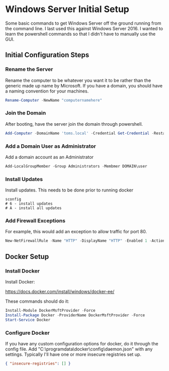 # Windows Server Initial Setup

Some basic commands to get Windows Server off the ground running from the command line.  I last used this against Windows Server 2016.  I wanted to learn the powershell commands so that I didn't have to manually use the GUI.

## Initial Configuration Steps

### Rename the Server
Rename the computer to be whatever you want it to be rather than the generic made up name by Microsoft.  If you have a domain, you should have a naming convention for your machines.

```powershell
Rename-Computer -NewName "computernamehere"
```


### Join the Domain
After booting, have the server join the domain through powershell.

```powershell
Add-Computer -DomainName 'toms.local' -Credential Get-Credential -Restart
```


### Add a Domain User as Administrator
Add a domain account as an Administrator
```powershell
Add-LocalGroupMember -Group Administrators -Membmer DOMAIN\user
```


### Install Updates
Install updates.  This needs to be done prior to running docker
```powsershell
sconfig  
# 6 - install updates
# A - install all updates
```

### Add Firewall Exceptions

For example, this would add an exception to allow traffic for port 80.
```powershell
New-NetFirewallRule -Name "HTTP" -DisplayName "HTTP" -Enabled 1 -Action Allow -LocalPort 80 -Protocol TCP
```

## Docker Setup

### Install Docker
Install Docker:

https://docs.docker.com/install/windows/docker-ee/

These commands should do it:

```powershell
Install-Module DockerMsftProvider -Force
Install-Package Docker -ProviderName DockerMsftProvider -Force
Start-Service Docker
```

### Configure Docker
If you have any custom configuration options for docker, do it through the config file. Add "C:\programdata\docker\config\daemon.json" with any settings. Typically I'll have one or more insecure registries set up.
```json
{ "insecure-registries": [] }
```
